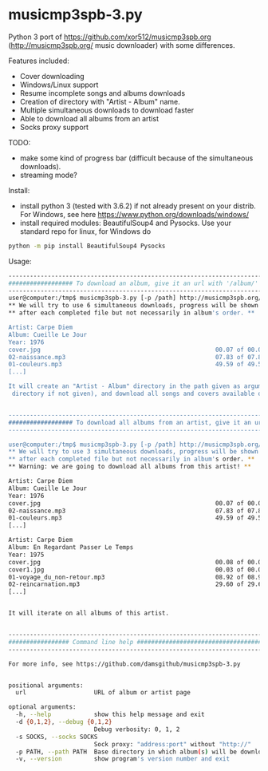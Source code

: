 # musicmp3spb-3.py
Python 3 port of https://github.com/xor512/musicmp3spb.org (http://musicmp3spb.org/ music downloader) with some differences.

Features included:
* Cover downloading
* Windows/Linux support
* Resume incomplete songs and albums downloads
* Creation of directory with "Artist - Album" name.
* Multiple simultaneous downloads to download faster
* Able to download all albums from an artist
* Socks proxy support


TODO:
* make some kind of progress bar (difficult because of the simultaneous downloads).
* streaming mode?

Install:
* install python 3 (tested with 3.6.2) if not already present on your distrib. For Windows, see here https://www.python.org/downloads/windows/
* install required modules: BeautifulSoup4 and Pysocks. Use your standard repo for linux, for Windows do 
```sh
python -m pip install BeautifulSoup4 Pysocks
```

Usage:

```sh
------------------------------------------------------------------------------------------------------------------
################## To download an album, give it an url with '/album/' in it #####################################
------------------------------------------------------------------------------------------------------------------
user@computer:/tmp$ musicmp3spb-3.py [-p /path] http://musicmp3spb.org/album/cueille_le_jour.html
** We will try to use 6 simultaneous downloads, progress will be shown **
** after each completed file but not necessarily in album's order. **

Artist: Carpe Diem
Album: Cueille Le Jour
Year: 1976
cover.jpg                                                 00.07 of 00.07 MB [100%%]
02-naissance.mp3                                          07.83 of 07.83 MB [100%%]
01-couleurs.mp3                                           49.59 of 49.59 MB [100%%]
[...]

It will create an "Artist - Album" directory in the path given as argument (or else in current
 directory if not given), and download all songs and covers available on that page.


------------------------------------------------------------------------------------------------------------------
################## To download all albums from an artist, give it an url with '/artist/' in it ###################
------------------------------------------------------------------------------------------------------------------

user@computer:/tmp$ musicmp3spb-3.py [-p /path] http://musicmp3spb.org/artist/carpe_diem.html
** We will try to use 3 simultaneous downloads, progress will be shown **
** after each completed file but not necessarily in album's order. **
** Warning: we are going to download all albums from this artist! **

Artist: Carpe Diem
Album: Cueille Le Jour
Year: 1976
cover.jpg                                                 00.07 of 00.07 MB [100%%]
02-naissance.mp3                                          07.83 of 07.83 MB [100%%]
01-couleurs.mp3                                           49.59 of 49.59 MB [100%%]
[...]

Artist: Carpe Diem
Album: En Regardant Passer Le Temps
Year: 1975
cover.jpg                                                 00.08 of 00.08 MB [100%%]
cover1.jpg                                                00.03 of 00.03 MB [100%%]
01-voyage_du_non-retour.mp3                               08.92 of 08.92 MB [100%%]
02-reincarnation.mp3                                      29.60 of 29.60 MB [100%%]
[...]


It will iterate on all albums of this artist.


------------------------------------------------------------------------------------------------------------------
################# Command line help ##############################################################################
------------------------------------------------------------------------------------------------------------------

For more info, see https://github.com/damsgithub/musicmp3spb-3.py


positional arguments:
  url                   URL of album or artist page

optional arguments:
  -h, --help            show this help message and exit
  -d {0,1,2}, --debug {0,1,2}
                        Debug verbosity: 0, 1, 2
  -s SOCKS, --socks SOCKS
                        Sock proxy: "address:port" without "http://"
  -p PATH, --path PATH  Base directory in which album(s) will be downloaded. Defaults to current directory
  -v, --version         show program's version number and exit
```
